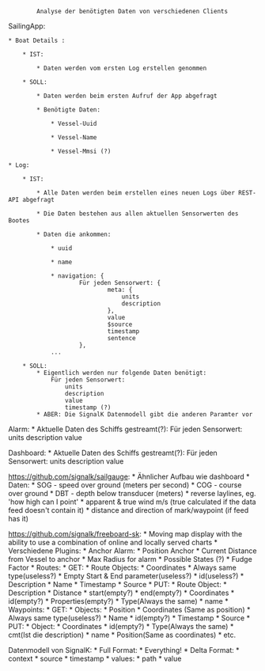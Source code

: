 			Analyse der benötigten Daten von verschiedenen Clients

SailingApp: 
	
	* Boat Details :
	
		* IST:
		
			* Daten werden vom ersten Log erstellen genommen
			
		* SOLL:
		
			* Daten werden beim ersten Aufruf der App abgefragt
			
			* Benötigte Daten:
			
				* Vessel-Uuid
				
				* Vessel-Name
				
				* Vessel-Mmsi (?)
				
	* Log:
	
		* IST:
		
			* Alle Daten werden beim erstellen eines neuen Logs über REST-API abgefragt
			
			* Die Daten bestehen aus allen aktuellen Sensorwerten des Bootes
			
			* Daten die ankommen:
			
				* uuid
    				
				* name
    				
				* navigation: {
        				Für jeden Sensorwert: {
            					meta: {
                					units
                					description
            					},
            					value 
            					$source 
            					timestamp 
            					sentence
        				},
				...

		* SOLL: 
			* Eigentlich werden nur folgende Daten benötigt:
				Für jeden Sensorwert: 
					units
		 			description
		 			value
		 			timestamp (?)
			* ABER: Die SignalK Datenmodell gibt die anderen Paramter vor
				

 

Alarm:
	* Aktuelle Daten des Schiffs gestreamt(?):
		Für jeden Sensorwert: 
			units
			description
			value
			
Dashboard:
	* Aktuelle Daten des Schiffs gestreamt(?):
		Für jeden Sensorwert: 
			units
			description
			value
			


https://github.com/signalk/sailgauge:
	* Ähnlicher Aufbau wie dashboard
	* Daten:
		* SOG - speed over ground (meters per second)
		* COG - course over ground
		* DBT - depth below transducer (meters)
		* reverse laylines, eg. 'how high can I point'
		* apparent & true wind m/s (true calculated if the data feed doesn't contain it)
		* distance and direction of mark/waypoint (if feed has it)

https://github.com/signalk/freeboard-sk:
	* Moving map display with the ability to use a combination of online and locally served charts
	* Verschiedene Plugins:
		* Anchor Alarm:
			* Position Anchor
			* Current Distance from Vessel to anchor
			* Max Radius for alarm
			* Possible States (?)
			* Fudge Factor
		* Routes:
			* GET:
				* Route Objects:
					* Coordinates
					* Always same type(useless?)
			 		* Empty Start & End parameter(useless?)
					* id(useless?)
					* Description
					* Name
					* Timestamp
					* Source
			* PUT:
				* Route Object:
					* Description
					* Distance
					* start(empty?)
					* end(empty?)
					* Coordinates
					* id(empty?)
					* Properties(empty?)
					* Type(Always the same)
					* name
		* Waypoints:
			* GET:
				* Objects:
					* Position
					* Coordinates (Same as position)
					* Always same type(useless?)
					* Name
					* id(empty?)
					* Timestamp
					* Source
			* PUT: 
				* Object:
					* Coordinates
					* id(empty?)
					* Type(Always the same)
					* cmt(Ist die description)
					* name
					* Position(Same as coordinates)
		* etc.

Datenmodell von SignalK:
	* Full Format:
		* Everything!
	* Delta Format:
		* context
		* source
		* timestamp
    		* values:
			* path
			* value

